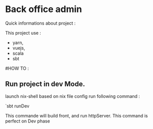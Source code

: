 # Back office admin


Quick informations about project : 

This project use : 

  - yarn,
  - vuejs,
  - scala
  - sbt


  #HOW TO : 

  ## Run project in dev Mode. 

  launch nix-shell based on nix file config
  run following command : 

   `sbt runDev

  This commande will build front, and run httpServer. This command is perfect on Dev phase

    
